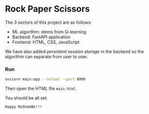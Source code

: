 # Rock Paper Scissors

The 3 sectors of this project are as follows:
- ML algorithm: stems from Q-learning
- Backend: FastAPI application
- Frontend: HTML, CSS, JavaScript

We have also added *persistent session storage* in the backend so the algorithm can separate from user to user.

### Run
```bash
uvicorn main:app --reload --port 8000
```

Then open the HTML file `main.html`.

You should be all set. 

`Happy RoShamBo!!!`